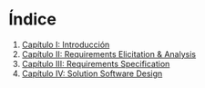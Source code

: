 # Índice

<ol>
  <li>
    <a href="https://github.com/MotoMingle-Squad-A-de-Software-Em/upc-pre-202401-si728-ws82-MotoMingle-Squad-report/blob/develop/Cap%C3%ADtulo_I_Introducci%C3%B3n.md">Capítulo I: Introducción</a>
  </li>
  <li>
    <a href="https://github.com/MotoMingle-Squad-A-de-Software-Em/upc-pre-202401-si728-ws82-MotoMingle-Squad-report/blob/develop/Cap%C3%ADtulo_II_Requirements_Elicitation_And_Analysis.md">Capítulo II: Requirements Elicitation & Analysis</a>
  </li>
  <li>
    <a href="https://github.com/MotoMingle-Squad-A-de-Software-Em/upc-pre-202401-si728-ws82-MotoMingle-Squad-report/blob/develop/Cap%C3%ADtulo_III_Requirements_Specification.md">Capítulo III: Requirements Specification</a>
  </li>
  <li>
    <a href="https://github.com/MotoMingle-Squad-A-de-Software-Em/upc-pre-202401-si728-ws82-MotoMingle-Squad-report/blob/develop/Cap%C3%ADtilo_IV_Solution_Software_Design.md">Capítulo IV: Solution Software Design</a>
  </li>
</ol>
